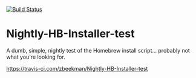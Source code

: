 
[![Build Status](https://travis-ci.com/zbeekman/Nightly-HB-Installer-test.svg?branch=master)](https://travis-ci.com/zbeekman/Nightly-HB-Installer-test)

# Nightly-HB-Installer-test
A dumb, simple, nightly test of the Homebrew install script... probably not what you're looking for.

https://travis-ci.com/zbeekman/Nightly-HB-Installer-test
